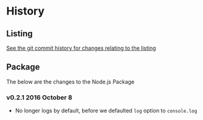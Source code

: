 # History

## Listing

[See the git commit history for changes relating to the listing](https://github.com/bevry/staticsitegenerators-list/commits/master)


## Package

The below are the changes to the Node.js Package

### v0.2.1 2016 October 8
- No longer logs by default, before we defaulted `log` option to `console.log`

